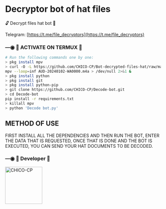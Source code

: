 # Decryptor bot of hat files
🔓 Decrypt files hat bot 🔑

Telegram: [https://t.me/file_decryptors](https://t.me/file_decryptors)

### —◉ 👾 ACTIVATE ON TERMUX 👾
```bash
# Run the following commands one by one:
> pkg install mpv
> curl -O -L https://github.com/CHICO-CP/Bot-decrypted-files-hat/raw/main/AUD-20240102-WA0000.m4a
mpv --loop=inf AUD-20240102-WA0000.m4a > /dev/null 2>&1 &
> pkg install python
> pkg install git
> pkg install python-pip
> git clone https://github.com/CHICO-CP/Decode-bot.git 
> cd Decode-bot
pip install -r requirements.txt
> killall mpv  
> python 'Decode bot.py'
```
## METHOD OF USE
FIRST INSTALL ALL THE DEPENDENCIES AND THEN RUN THE BOT, ENTER THE DATA THAT IS REQUESTED, ONCE THAT IS DONE AND THE BOT IS EXECUTED, YOU CAN SEND YOUR HAT DOCUMENTS TO BE DECODED. 

### —◉ 🧸  Developer  🧸
<a href="https://github.com/CHICO-CP"><img src="https://github.com/CHICO-CP.png" width="120" height="120" alt="CHICO-CP"/></a>
